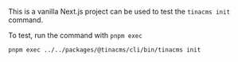 This is a vanilla Next.js project can be used to test the `tinacms init` command.

To test, run the command with `pnpm exec`

```sh
pnpm exec ../../packages/@tinacms/cli/bin/tinacms init
```
